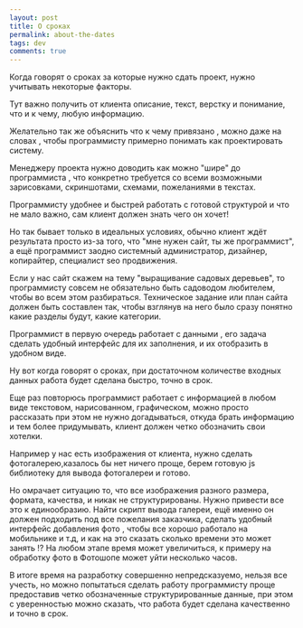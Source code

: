 ```yaml
--- 
layout: post 
title: О сроках
permalink: about-the-dates
tags: dev
comments: true
---
```


Когда говорят о сроках за которые нужно сдать проект, нужно учитывать некоторые факторы.

Тут важно получить от клиента описание, текст, верстку и понимание, что и к чему, любую информацию.

Желательно так же объяснить что к чему привязано , можно даже на словах , чтобы программисту примерно понимать как проектировать систему.

Менеджеру проекта нужно доводить как можно "шире" до программиста , что конкретно требуется со всеми возможными зарисовками,
скриншотами, схемами, пожеланиями в текстах.

Программисту удобнее и быстрей работать с готовой структурой и что не мало важно, сам клиент должен знать чего он хочет!

Но так бывает только в идеальных условиях, обычно клиент ждёт результата просто из-за того, что "мне нужен сайт, ты же программист",
а ещё программист заодно системный администратор, дизайнер, копирайтер, специалист seo продвижения.

Если у нас сайт скажем на тему "выращивание садовых деревьев", то программисту совсем не обязательно быть садоводом любителем, чтобы во всем этом разбираться.
Техническое задание или план сайта должен быть составлен так, чтобы взглянув на него было сразу понятно какие разделы будут, какие категории.

Программист в первую очередь работает с данными , его задача сделать удобный интерфейс для их заполнения, и их отобразить в удобном виде.

Ну вот когда говорят о сроках, при достаточном количестве входных данных работа будет сделана быстро, точно в срок.

Еще раз повторюсь программист работает с информацией в любом виде текстовом, нарисованном, графическом, можно просто рассказать
при этом не нужно догадываться, откуда брать информацию и тем более придумывать, клиент должен четко обозначить свои хотелки.

Например у нас есть изображения от клиента, нужно сделать фотогалерею,казалось бы нет ничего проще, берем готовую js библиотеку
для вывода фотогалереи и готово.

Но омрачает ситуацию то, что все изображения разного размера, формата, качества, и никак не структурированы.
Нужно привести все это к единообразию.
Найти скрипт вывода галереи, ещё именно он должен подходить под все пожелания заказчика, сделать удобный интерфейс добавления фото
, чтобы все хорошо работало на мобильнике и т.д, и как на это сказать сколько времени это может занять !?
На любом этапе время может увеличиться, к примеру на обработку фото в Фотошопе может уйти несколько часов.

В итоге время на разработку совершенно непредсказуемо, нельзя все учесть, но можно попытаться сделать работу программисту проще
предоставив четко обозначенные структурированные данные, при этом с уверенностью можно сказать, что работа будет сделана
качественно и точно в срок.

